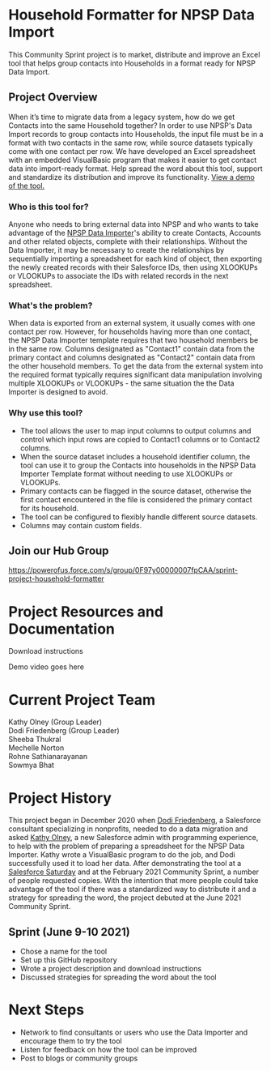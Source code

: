 # Household Formatter for NPSP Data Import
This Community Sprint project is to market, distribute and improve an Excel tool that helps group contacts into Households in a format ready for NPSP Data Import.

## Project Overview
When it’s time to migrate data from a legacy system, how do we get Contacts into the same Household together? In order to use NPSP's Data Import records to group contacts into Households, the input file must be in a format with two contacts in the same row, while source datasets typically come with one contact per row. We have developed an Excel spreadsheet with an embedded VisualBasic program that makes it easier to get contact data into import-ready format. Help spread the word about this tool, support and standardize its distribution and improve its functionality. [View a demo of the tool.](https://youtu.be/NGU43QEsObE)

### Who is this tool for?
Anyone who needs to bring external data into NPSP and who wants to take advantage of the [NPSP Data Importer](https://powerofus.force.com/s/article/NPSP-How-the-Import-Process-Works)'s ability to create Contacts, Accounts and other related objects, complete with their relationships. Without the Data Importer, it may be necessary to create the relationships by sequentially importing a spreadsheet for each kind of object, then exporting the newly created records with their Salesforce IDs, then using XLOOKUPs or VLOOKUPs to associate the IDs with related records in the next spreadsheet. 

### What's the problem?
When data is exported from an external system, it usually comes with one contact per row. However, for households having more than one contact, the NPSP Data Importer template requires that two household members be in the same row. Columns designated as "Contact1" contain data from the primary contact and columns designated as "Contact2" contain data from the other household members. To get the data from the external system into the required format typically requires significant data manipulation involving multiple XLOOKUPs or VLOOKUPs - the same situation the the Data Importer is designed to avoid. 

### Why use this tool?
-  The tool allows the user to map input columns to output columns and control which input rows are copied to Contact1 columns or to Contact2 columns.
-  When the source dataset includes a household identifier column, the tool can use it to group the Contacts into households in the NPSP Data Importer Template format without needing to use XLOOKUPs or VLOOKUPs.
-  Primary contacts can be flagged in the source dataset, otherwise the first contact encountered in the file is considered the primary contact for its household.
-  The tool can be configured to flexibly handle different source datasets.
-  Columns may contain custom fields.

## Join our Hub Group 
https://powerofus.force.com/s/group/0F97y00000007fpCAA/sprint-project-household-formatter



# Project Resources and Documentation
Download instructions

Demo video goes here



# Current Project Team                   
Kathy Olney           (Group Leader)    
Dodi Friedenberg      (Group Leader)     
Sheeba Thukral    
Mechelle Norton  
Rohne Sathianarayanan  
Sowmya Bhat  


# Project History
This project began in December 2020 when [Dodi Friedenberg](https://www.linkedin.com/in/dodifriedenberg/), a Salesforce consultant specializing in nonprofits, needed to do a data migration and asked [Kathy Olney](https://www.linkedin.com/in/kathy-olney-acton-ma/), a new Salesforce admin with programming experience, to help with the problem of preparing a spreadsheet for the NPSP Data Importer. Kathy wrote a VisualBasic program to do the job, and Dodi successfully used it to load her data. After demonstrating the tool at a [Salesforce Saturday](https://www.linkedin.com/groups/12476927/) and at the February 2021 Community Sprint, a number of people requested copies. With the intention that more people could take advantage of the tool if there was a standardized way to distribute it and a strategy for spreading the word, the project debuted at the June 2021 Community Sprint. 

## Sprint (June 9-10 2021)

- Chose a name for the tool
- Set up this GitHub repository 
- Wrote a project description and download instructions
- Discussed strategies for spreading the word about the tool



# Next Steps
- Network to find consultants or users who use the Data Importer and encourage them to try the tool
- Listen for feedback on how the tool can be improved
- Post to blogs or community groups
